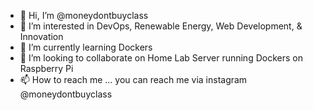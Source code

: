 - 👋 Hi, I’m @moneydontbuyclass
- 👀 I’m interested in DevOps, Renewable Energy, Web Development, & Innovation
- 🌱 I’m currently learning Dockers
- 💞️ I’m looking to collaborate on Home Lab Server running Dockers on Raspberry Pi
- 📫 How to reach me ... you can reach me via instagram @moneydontbuyclass

<!---
moneydontbuyclass/moneydontbuyclass is a ✨ special ✨ repository because its `README.md` (this file) appears on your GitHub profile.
You can click the Preview link to take a look at your changes.
--->
